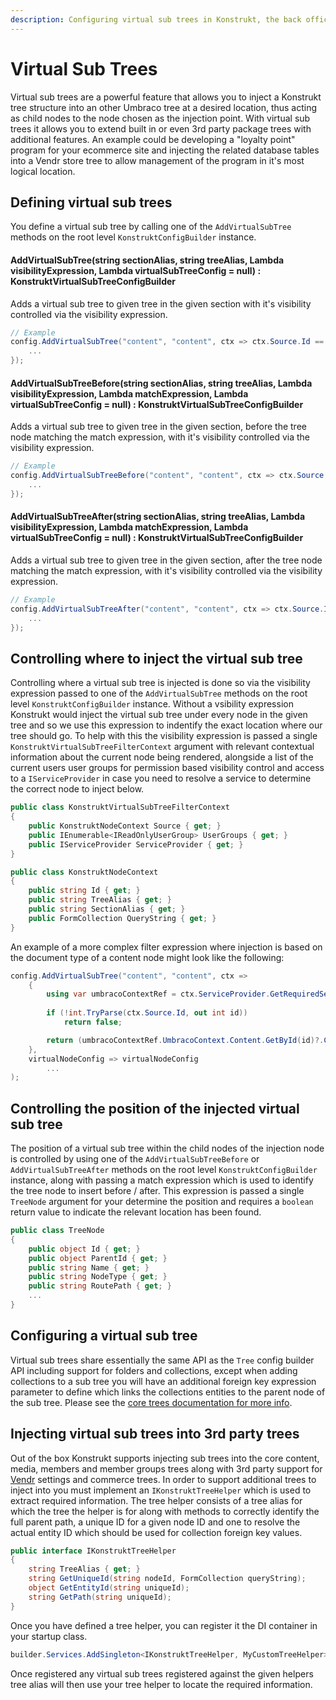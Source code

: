 ```yaml
---
description: Configuring virtual sub trees in Konstrukt, the back office UI builder for Umbraco.
---
```


# Virtual Sub Trees

Virtual sub trees are a powerful feature that allows you to inject a Konstrukt tree structure into an other Umbraco tree at a desired location, thus acting as child nodes to the node chosen as the injection point. With virtual sub trees it allows you to extend built in or even 3rd party package trees with additional features. An example could be developing a "loyalty point" program for your ecommerce site and injecting the related database tables into a Vendr store tree to allow management of the program in it's most logical location.

## Defining virtual sub trees

You define a virtual sub tree by calling one of the `AddVirtualSubTree` methods on the root level `KonstruktConfigBuilder` instance.

#### **AddVirtualSubTree(string sectionAlias, string treeAlias, Lambda visibilityExpression, Lambda virtualSubTreeConfig = null) : KonstruktVirtualSubTreeConfigBuilder**

Adds a virtual sub tree to given tree in the given section with it's visibility controlled via the visibility expression.

````csharp
// Example
config.AddVirtualSubTree("content", "content", ctx => ctx.Source.Id == 1056, contextAppConfig => {
    ...
});
````

#### **AddVirtualSubTreeBefore(string sectionAlias, string treeAlias, Lambda visibilityExpression, Lambda matchExpression, Lambda virtualSubTreeConfig = null) : KonstruktVirtualSubTreeConfigBuilder**

Adds a virtual sub tree to given tree in the given section, before the tree node matching the match expression, with it's visibility controlled via the visibility expression.

````csharp
// Example
config.AddVirtualSubTreeBefore("content", "content", ctx => ctx.Source.Id == 1056, treeNode => treeNode.Name == "Settings", contextAppConfig => {
    ...
});
````

#### **AddVirtualSubTreeAfter(string sectionAlias, string treeAlias, Lambda visibilityExpression, Lambda matchExpression, Lambda virtualSubTreeConfig = null) : KonstruktVirtualSubTreeConfigBuilder**

Adds a virtual sub tree to given tree in the given section, after the tree node matching the match expression, with it's visibility controlled via the visibility expression.

````csharp
// Example
config.AddVirtualSubTreeAfter("content", "content", ctx => ctx.Source.Id == 1056, treeNode => treeNode.Name == "Settings", contextAppConfig => {
    ...
});
````

## Controlling where to inject the virtual sub tree

Controlling where a virtual sub tree is injected is done so via the visibility expression passed to one of the `AddVirtualSubTree` methods on the root level `KonstruktConfigBuilder` instance. Without a vsibility expression Konstrukt would inject the virtual sub tree under every node in the given tree and so we use this expression to indentify the exact location where our tree should go. To help with this the visibility expression is passed a single `KonstruktVirtualSubTreeFilterContext` argument with relevant contextual information about the current node being rendered, alongside a list of the current users user groups for permission based visibility control and access to a `IServiceProvider` in case you need to resolve a service to determine the correct node to inject below.

````csharp
public class KonstruktVirtualSubTreeFilterContext
{
    public KonstruktNodeContext Source { get; }
    public IEnumerable<IReadOnlyUserGroup> UserGroups { get; }
    public IServiceProvider ServiceProvider { get; }
}

public class KonstruktNodeContext
{
    public string Id { get; }
    public string TreeAlias { get; }
    public string SectionAlias { get; }
    public FormCollection QueryString { get; }
}
````

An example of a more complex filter expression where injection is based on the document type of a content node might look like the following:

````csharp
config.AddVirtualSubTree("content", "content", ctx => 
    {
        using var umbracoContextRef = ctx.ServiceProvider.GetRequiredService<IUmbracoContextFactory>().EnsureUmbracoContext();
        
        if (!int.TryParse(ctx.Source.Id, out int id)) 
            return false;

        return (umbracoContextRef.UmbracoContext.Content.GetById(id)?.ContentType.Alias ?? "") == "textPage";
    }, 
    virtualNodeConfig => virtualNodeConfig
        ...
);
````

## Controlling the position of the injected virtual sub tree  

The position of a virtual sub tree within the child nodes of the injection node is controlled by using one of the  `AddVirtualSubTreeBefore` or `AddVirtualSubTreeAfter` methods on the root level `KonstruktConfigBuilder` instance, along with passing a match expression which is used to identify the tree node to insert before / after. This expression is passed a single `TreeNode` argument for your determine the position and requires a `boolean` return value to indicate the relevant location has been found.

````csharp
public class TreeNode
{
    public object Id { get; }
    public object ParentId { get; }
    public string Name { get; }
    public string NodeType { get; }
    public string RoutePath { get; }
    ...
}
````

## Configuring a virtual sub tree  

Virtual sub trees share essentially the same API as the `Tree` config builder API including support for folders and collections, except when adding collections to a sub tree you will have an additional foreign key expression parameter to define which links the collections entities to the parent node of the sub tree. Please see the [core trees documentation for more info](../areas/trees.md).

## Injecting virtual sub trees into 3rd party trees

Out of the box Konstrukt supports injecting sub trees into the core content, media, members and member groups trees along with 3rd party support for [Vendr](https://vendr.net) settings and commerce trees. In order to support additional trees to inject into you must implement an `IKonstruktTreeHelper` which is used to extract required information. The tree helper consists of a tree alias for which the tree the helper is for along with methods to correctly identify the full parent path, a unique ID for a given node ID and one to resolve the actual entity ID which should be used for collection foreign key values.

````csharp
public interface IKonstruktTreeHelper
{
    string TreeAlias { get; }
    string GetUniqueId(string nodeId, FormCollection queryString);
    object GetEntityId(string uniqueId);
    string GetPath(string uniqueId);
}
````

Once you have defined a tree helper, you can register it the DI container in your startup class.

````csharp
builder.Services.AddSingleton<IKonstruktTreeHelper, MyCustomTreeHelper>();
````

Once registered any virtual sub trees registered against the given helpers tree alias will then use your tree helper to locate the required information.